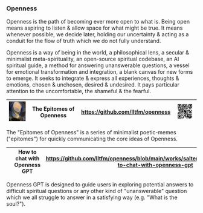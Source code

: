 ### Openness
Openness is the path of becoming ever more open to what is. Being open means
aspiring to listen & allow space for what might be true. It means whenever
possible, we decide later, holding our uncertainty & acting as a conduit for the
flow of truth which we do not fully understand.

Openness is a way of being in the world, a philosophical lens, a secular &
minimalist meta-spirituality, an open-source spiritual codebase, an
AI spiritual guide, a method for answering unanswerable questions, a
vessel for emotional transformation and integration, a blank canvas for new
forms to emerge. It seeks to integrate & express all experiences, thoughts &
emotions, chosen & unchosen, desired & undesired. It pays particular attention
to the uncomfortable, the shameful & the fearful.

| <img src="../images/being-agnes_pelton-600px.jpg" width="100"/> | The Epitomes of Openness | https://github.com/lltfm/openness | ![](../images/openness-qrcode.png)  |
|-----------------------------------------------------------------|--------------------------|-----------------------------------|-------------------------------------|

The "Epitomes of Openness" is a series of minimalist poetic-memes ("epitomes") for quickly communicating the core ideas of Openness.  

| <img src="../images/mandalas/mandala-self_portrait-512px.jpg" width="200"/> | How to chat with Openness GPT | https://github.com/lltfm/openness/blob/main/works/saltem_hoc/README.md#how-to-chat-with-openness-gpt | ![](../images/qrcode-openness_gpt.png)   |
|-----------------------------------------------------------------------------|-------------------------------|------------------------------------------------------------------------------------------------------|------------------------------------------|

Openness GPT is designed to guide users in exploring potential answers to
difficult spiritual questions or any other kind of "unanswerable" question
which we all struggle to answer in a satisfying way (e.g. "What is the soul?").


